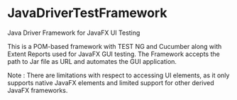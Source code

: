 # JavaDriverTestFramework
 Java Driver Framework for JavaFX UI Testing



This is a POM-based framework with TEST NG and Cucumber along with Extent Reports used for JavaFX GUI testing. The Framework accepts the path to Jar file as URL and automates the GUI application.

Note : There are limitations with respect to accessing UI elements, as it only supports native JavaFX elements and limited support for other derived JavaFX frameworks. 
